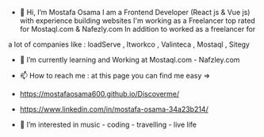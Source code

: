 - 👋 Hi, I’m Mostafa Osama
I am a Frontend Developer (React js & Vue js) with experience building websites I'm working as a Freelancer top rated for Mostaql.com & Nafezly.com In addition to worked as a freelancer for


a lot of companies like :
loadServe , Itworkco , Valinteca ,
Mostaql , Sitegy

- 🌱 I’m currently learning and Working at Mostaql.com - Nafzley.com
- 📫 How to reach me : at this page you can find me easy =>  
- https://mostafaosama600.github.io/Discoverme/
- https://www.linkedin.com/in/mostafa-osama-34a23b214/


- 👀 I’m interested in music - coding - travelling - live life
